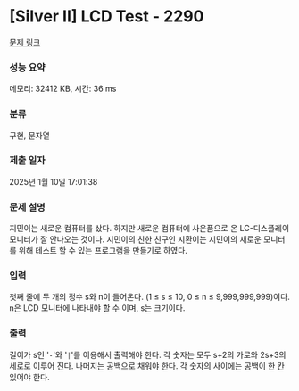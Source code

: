 # [Silver II] LCD Test - 2290 

[문제 링크](https://www.acmicpc.net/problem/2290) 

### 성능 요약

메모리: 32412 KB, 시간: 36 ms

### 분류

구현, 문자열

### 제출 일자

2025년 1월 10일 17:01:38

### 문제 설명

<p>지민이는 새로운 컴퓨터를 샀다. 하지만 새로운 컴퓨터에 사은품으로 온 LC-디스플레이 모니터가 잘 안나오는 것이다. 지민이의 친한 친구인 지환이는 지민이의 새로운 모니터를 위해 테스트 할 수 있는 프로그램을 만들기로 하였다.</p>

### 입력 

 <p>첫째 줄에 두 개의 정수 s와 n이 들어온다. (1 ≤ s ≤ 10, 0 ≤ n ≤ 9,999,999,999)이다. n은 LCD 모니터에 나타내야 할 수 이며, s는 크기이다.</p>

### 출력 

 <p>길이가 s인 '<code>-</code>'와 '<code>|</code>'를 이용해서 출력해야 한다. 각 숫자는 모두 s+2의 가로와 2s+3의 세로로 이루어 진다. 나머지는 공백으로 채워야 한다. 각 숫자의 사이에는 공백이 한 칸 있어야 한다.</p>


